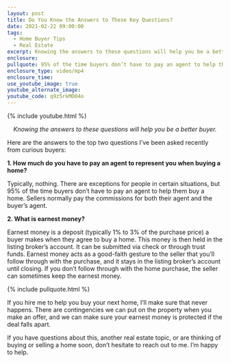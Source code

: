 ```yaml
---
layout: post
title: Do You Know the Answers to These Key Questions?
date: 2021-02-22 09:00:00
tags:
  - Home Buyer Tips
  - Real Estate
excerpt: Knowing the answers to these questions will help you be a better buyer.
enclosure:
pullquote: 95% of the time buyers don’t have to pay an agent to help them buy a home.
enclosure_type: video/mp4
enclosure_time:
use_youtube_image: true
youtube_alternate_image:
youtube_code: q9z5rkMO04o
---
```


{% include youtube.html %}

<p style="text-align: center;"><em>Knowing the answers to these questions will help you be a better buyer.</em></p>

Here are the answers to the top two questions I’ve been asked recently from curious buyers:

**1\. How much do you have to pay an agent to represent you when buying a home?**

Typically, nothing. There are exceptions for people in certain situations, but 95% of the time buyers don’t have to pay an agent to help them buy a home. Sellers normally pay the commissions for both their agent and the buyer’s agent.&nbsp;

**2\. What is earnest money?&nbsp;**

Earnest money is a deposit (typically 1% to 3% of the purchase price) a buyer makes when they agree to buy a home. This money is then held in the listing broker’s account. It can be submitted via check or through trust funds. Earnest money acts as a good-faith gesture to the seller that you’ll follow through with the purchase, and it stays in the listing broker’s account until closing. If you don’t follow through with the home purchase, the seller can sometimes keep the earnest money.&nbsp;

{% include pullquote.html %}

If you hire me to help you buy your next home, I’ll make sure that never happens. There are contingencies we can put on the property when you make an offer, and we can make sure your earnest money is protected if the deal falls apart.&nbsp;

If you have questions about this, another real estate topic, or are thinking of buying or selling a home soon, don’t hesitate to reach out to me. I’m happy to help.
